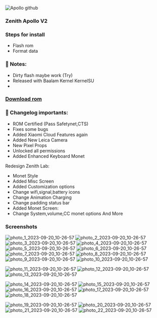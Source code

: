 
![Apollo github](https://github.com/MrrMiloa/Zenith-Apollo-V2/assets/119014113/95ea895c-9ca1-4244-9db0-30aed292f1d0)
### Zenith Apollo V2

### Steps for install
- Flash rom
- Format data
### 🔖 Notes:
- Dirty flash maybe work (Try)
- Released with Baalam Kernel KernelSU
- 
### [Download rom](https://devuploads.com/6hoscsk24857)

### 📖 Changelog importants:
- ROM Certified (Pass Safetynet,CTS)
- Fixes some bugs
- Added Xiaomi Cloud Features again 
- Added New Leica Camera
- New Pixel Props
- Unlocked all permissions
- Added Enhanced Keyboard Monet 

Redesign Zenith Lab:
- Monet Style
- Added Misc Screen
- Added Customization options
- Change wifi,signal,battery icons
- Change Animation Charging
- Change padding status bar
- Added Monet Screen:
- Change System,volume,CC monet options
And More

### Screenshots
![photo_1_2023-09-20_10-26-57](https://github.com/MrrMiloa/Zenith-Apollo-V2/assets/119014113/7e202995-1435-4911-8ec0-d4105a3176fb)
![photo_2_2023-09-20_10-26-57](https://github.com/MrrMiloa/Zenith-Apollo-V2/assets/119014113/1ce4ea55-07e9-4476-8942-66e0456edff6)
![photo_3_2023-09-20_10-26-57](https://github.com/MrrMiloa/Zenith-Apollo-V2/assets/119014113/66a47016-ecc9-4fc9-9834-cb1a44385652)
![photo_4_2023-09-20_10-26-57](https://github.com/MrrMiloa/Zenith-Apollo-V2/assets/119014113/5024f06c-f172-491e-ae43-0b21c0280622)
![photo_5_2023-09-20_10-26-57](https://github.com/MrrMiloa/Zenith-Apollo-V2/assets/119014113/ce0c181a-2158-4688-9936-7c27e68620fb)
![photo_6_2023-09-20_10-26-57](https://github.com/MrrMiloa/Zenith-Apollo-V2/assets/119014113/7af5ce52-c6de-48ad-b036-fd5cf41b72d7)
![photo_7_2023-09-20_10-26-57](https://github.com/MrrMiloa/Zenith-Apollo-V2/assets/119014113/5bd566ce-0c0e-4d66-820d-03abf945ba86)
![photo_8_2023-09-20_10-26-57](https://github.com/MrrMiloa/Zenith-Apollo-V2/assets/119014113/f7e6f6ea-a972-473f-98f2-dd71f6938368)
![photo_9_2023-09-20_10-26-57](https://github.com/MrrMiloa/Zenith-Apollo-V2/assets/119014113/e1a168e0-778d-4f9c-8880-970f7ed86528)
![photo_10_2023-09-20_10-26-57](https://github.com/MrrMiloa/Zenith-Apollo-V2/assets/119014113/adb8f6bb-618c-40b1-8f03-d39b3d16af04)

![photo_11_2023-09-20_10-26-57](https://github.com/MrrMiloa/Zenith-Apollo-V2/assets/119014113/f54d2a01-9e41-405f-82ea-3ad80a33f7a3)
![photo_12_2023-09-20_10-26-57](https://github.com/MrrMiloa/Zenith-Apollo-V2/assets/119014113/ae2b96bf-89e8-4a75-b43f-497a55886b49)
![photo_13_2023-09-20_10-26-57](https://github.com/MrrMiloa/Zenith-Apollo-V2/assets/119014113/112d11b5-469a-4608-ae7f-0450cdf40bf9)

![photo_14_2023-09-20_10-26-57](https://github.com/MrrMiloa/Zenith-Apollo-V2/assets/119014113/5444dc19-42da-443b-a74b-825af5ad0adb)
![photo_15_2023-09-20_10-26-57](https://github.com/MrrMiloa/Zenith-Apollo-V2/assets/119014113/24276bd2-1387-4063-af2a-4b46fa3da7fc)
![photo_16_2023-09-20_10-26-57](https://github.com/MrrMiloa/Zenith-Apollo-V2/assets/119014113/cacc25eb-90de-499f-86db-ae94a370bea9)
![photo_17_2023-09-20_10-26-57](https://github.com/MrrMiloa/Zenith-Apollo-V2/assets/119014113/9be83dff-fc5d-4503-a354-dbac124897b6)
![photo_18_2023-09-20_10-26-57](https://github.com/MrrMiloa/Zenith-Apollo-V2/assets/119014113/eba91d05-c797-488d-8b0a-17db8ee4787f)

  ![photo_19_2023-09-20_10-26-57](https://github.com/MrrMiloa/Zenith-Apollo-V2/assets/119014113/58698b49-5eef-427a-93c1-e436975355d7)
![photo_20_2023-09-20_10-26-57](https://github.com/MrrMiloa/Zenith-Apollo-V2/assets/119014113/88f310fc-5be4-4fd9-89c8-a4ec5037cd0a)
![photo_21_2023-09-20_10-26-57](https://github.com/MrrMiloa/Zenith-Apollo-V2/assets/119014113/5b3dc05c-47ef-443c-8103-2cb91a0e1a47)
![photo_22_2023-09-20_10-26-57](https://github.com/MrrMiloa/Zenith-Apollo-V2/assets/119014113/86a6f434-67b7-4fb4-b2b4-a37862a8a7cc)
